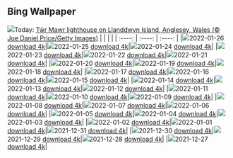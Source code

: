 ## Bing Wallpaper
![](./wallpaper/2022-01-26.jpg)Today: [Tŵr Mawr lighthouse on Llanddwyn Island, Anglesey, Wales (© Joe Daniel Price/Getty Images)](./wallpaper/2022-01-26.jpg)
|      |      |      |
| :----: | :----: | :----: |
|![](./wallpaper/2022-01-26_sm.jpg)2022-01-26 [download 4k](./wallpaper/2022-01-26.jpg)|![](./wallpaper/2022-01-25_sm.jpg)2022-01-25 [download 4k](./wallpaper/2022-01-25.jpg)|![](./wallpaper/2022-01-24_sm.jpg)2022-01-24 [download 4k](./wallpaper/2022-01-24.jpg)|
|![](./wallpaper/2022-01-23_sm.jpg)2022-01-23 [download 4k](./wallpaper/2022-01-23.jpg)|![](./wallpaper/2022-01-22_sm.jpg)2022-01-22 [download 4k](./wallpaper/2022-01-22.jpg)|![](./wallpaper/2022-01-21_sm.jpg)2022-01-21 [download 4k](./wallpaper/2022-01-21.jpg)|
|![](./wallpaper/2022-01-20_sm.jpg)2022-01-20 [download 4k](./wallpaper/2022-01-20.jpg)|![](./wallpaper/2022-01-19_sm.jpg)2022-01-19 [download 4k](./wallpaper/2022-01-19.jpg)|![](./wallpaper/2022-01-18_sm.jpg)2022-01-18 [download 4k](./wallpaper/2022-01-18.jpg)|
|![](./wallpaper/2022-01-17_sm.jpg)2022-01-17 [download 4k](./wallpaper/2022-01-17.jpg)|![](./wallpaper/2022-01-16_sm.jpg)2022-01-16 [download 4k](./wallpaper/2022-01-16.jpg)|![](./wallpaper/2022-01-15_sm.jpg)2022-01-15 [download 4k](./wallpaper/2022-01-15.jpg)|
|![](./wallpaper/2022-01-14_sm.jpg)2022-01-14 [download 4k](./wallpaper/2022-01-14.jpg)|![](./wallpaper/2022-01-13_sm.jpg)2022-01-13 [download 4k](./wallpaper/2022-01-13.jpg)|![](./wallpaper/2022-01-12_sm.jpg)2022-01-12 [download 4k](./wallpaper/2022-01-12.jpg)|
|![](./wallpaper/2022-01-11_sm.jpg)2022-01-11 [download 4k](./wallpaper/2022-01-11.jpg)|![](./wallpaper/2022-01-10_sm.jpg)2022-01-10 [download 4k](./wallpaper/2022-01-10.jpg)|![](./wallpaper/2022-01-09_sm.jpg)2022-01-09 [download 4k](./wallpaper/2022-01-09.jpg)|
|![](./wallpaper/2022-01-08_sm.jpg)2022-01-08 [download 4k](./wallpaper/2022-01-08.jpg)|![](./wallpaper/2022-01-07_sm.jpg)2022-01-07 [download 4k](./wallpaper/2022-01-07.jpg)|![](./wallpaper/2022-01-06_sm.jpg)2022-01-06 [download 4k](./wallpaper/2022-01-06.jpg)|
|![](./wallpaper/2022-01-05_sm.jpg)2022-01-05 [download 4k](./wallpaper/2022-01-05.jpg)|![](./wallpaper/2022-01-04_sm.jpg)2022-01-04 [download 4k](./wallpaper/2022-01-04.jpg)|![](./wallpaper/2022-01-03_sm.jpg)2022-01-03 [download 4k](./wallpaper/2022-01-03.jpg)|
|![](./wallpaper/2022-01-02_sm.jpg)2022-01-02 [download 4k](./wallpaper/2022-01-02.jpg)|![](./wallpaper/2022-01-01_sm.jpg)2022-01-01 [download 4k](./wallpaper/2022-01-01.jpg)|![](./wallpaper/2021-12-31_sm.jpg)2021-12-31 [download 4k](./wallpaper/2021-12-31.jpg)|
|![](./wallpaper/2021-12-30_sm.jpg)2021-12-30 [download 4k](./wallpaper/2021-12-30.jpg)|![](./wallpaper/2021-12-29_sm.jpg)2021-12-29 [download 4k](./wallpaper/2021-12-29.jpg)|![](./wallpaper/2021-12-28_sm.jpg)2021-12-28 [download 4k](./wallpaper/2021-12-28.jpg)|
|![](./wallpaper/2021-12-27_sm.jpg)2021-12-27 [download 4k](./wallpaper/2021-12-27.jpg)|